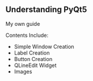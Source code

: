## Understanding PyQt5
<span>My own guide</span>

Contents Include:
- Simple Window Creation
- Label Creation
- Button Creation
- QLineEdit Widget
- Images
